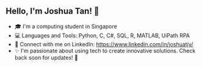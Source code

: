 ## Hello, I'm Joshua Tan! 👋

- 🎓 I'm a computing student in Singapore
- 💻 Languages and Tools: Python, C, C#, SQL, R, MATLAB, UiPath RPA
- 🔗 Connect with me on LinkedIn: https://www.linkedin.com/in/joshuatjy/
- ✨ I'm passionate about using tech to create innovative solutions. Check back soon for updates! 🚀

<!--
**joshuatjy/joshuatjy** is a ✨ _special_ ✨ repository because its `README.md` (this file) appears on your GitHub profile.

Here are some ideas to get you started:

- 🔭 I’m currently working on ...
- 🌱 I’m currently learning ...
- 👯 I’m looking to collaborate on ...
- 🤔 I’m looking for help with ...
- 💬 Ask me about ...
- 📫 How to reach me: ...
- 😄 Pronouns: ...
- ⚡ Fun fact: ...
-->
